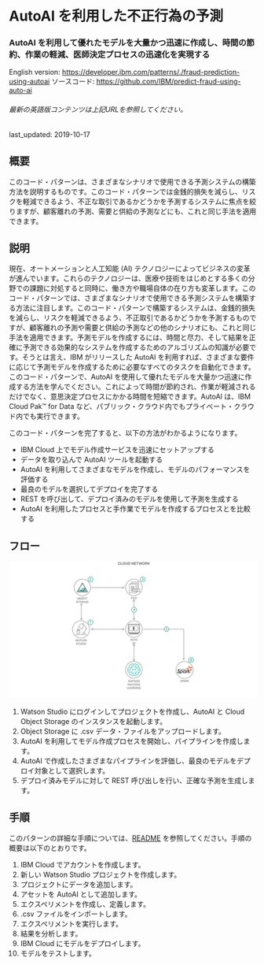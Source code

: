 # AutoAI を利用した不正行為の予測

### AutoAI を利用して優れたモデルを大量かつ迅速に作成し、時間の節約、作業の軽減、医師決定プロセスの迅速化を実現する

English version: https://developer.ibm.com/patterns/./fraud-prediction-using-autoai
  ソースコード: https://github.com/IBM/predict-fraud-using-auto-ai

###### 最新の英語版コンテンツは上記URLを参照してください。
last_updated: 2019-10-17

 ## 概要

このコード・パターンは、さまざまなシナリオで使用できる予測システムの構築方法を説明するものです。このコード・パターンでは金銭的損失を減らし、リスクを軽減できるよう、不正な取引であるかどうかを予測するシステムに焦点を絞りますが、顧客離れの予測、需要と供給の予測などにも、これと同じ手法を適用できます。

## 説明

現在、オートメーションと人工知能 (AI) テクノロジーによってビジネスの変革が進んでいます。これらのテクノロジーは、医療や技術をはじめとする多くの分野での課題に対処すると同時に、働き方や職場自体の在り方も変革します。このコード・パターンでは、さまざまなシナリオで使用できる予測システムを構築する方法に注目します。このコード・パターンで構築するシステムは、金銭的損失を減らし、リスクを軽減できるよう、不正取引であるかどうかを予測するものですが、顧客離れの予測や需要と供給の予測などの他のシナリオにも、これと同じ手法を適用できます。予測モデルを作成するには、時間と尽力、そして結果を正確に予測できる効果的なシステムを作成するためのアルゴリズムの知識が必要です。そうとは言え、IBM がリリースした AutoAI を利用すれば、さまざまな要件に応じて予測モデルを作成するために必要なすべてのタスクを自動化できます。このコード・パターンで、AutoAI を使用して優れたモデルを大量かつ迅速に作成する方法を学んでください。これによって時間が節約され、作業が軽減されるだけでなく、意思決定プロセスにかかる時間を短縮できます。AutoAI は、IBM Cloud Pak&trade; for Data など、パブリック・クラウド内でもプライベート・クラウド内でも実行できます。

このコード・パターンを完了すると、以下の方法がわかるようになります。

* IBM Cloud 上でモデル作成サービスを迅速にセットアップする
* データを取り込んで AutoAI ツールを起動する
* AutoAI を利用してさまざまなモデルを作成し、モデルのパフォーマンスを評価する
* 最良のモデルを選択してデプロイを完了する
* REST を呼び出して、デプロイ済みのモデルを使用して予測を生成する
* AutoAI を利用したプロセスと手作業でモデルを作成するプロセスとを比較する

## フロー

![不正予測 AutoAI](./images/fraud-prediction-autoai.png)

1. Watson Studio にログインしてプロジェクトを作成し、AutoAI と Cloud Object Storage のインスタンスを起動します。
1. Object Storage に .csv データ・ファイルをアップロードします。
1. AutoAI を利用してモデル作成プロセスを開始し、パイプラインを作成します。
1. AutoAI で作成したさまざまなパイプラインを評価し、最良のモデルをデプロイ対象として選択します。
1. デプロイ済みモデルに対して REST 呼び出しを行い、正確な予測を生成します。

## 手順

このパターンの詳細な手順については、[README](https://github.com/IBM/predict-fraud-using-auto-ai/blob/master/README.md) を参照してください。手順の概要は以下のとおりです。

1. IBM Cloud でアカウントを作成します。
1. 新しい Watson Studio プロジェクトを作成します。
1. プロジェクトにデータを追加します。
1. アセットを AutoAI として追加します。
1. エクスペリメントを作成し、定義します。
1. .csv ファイルをインポートします。
1. エクスペリメントを実行します。
1. 結果を分析します。
1. IBM Cloud にモデルをデプロイします。
1. モデルをテストします。
